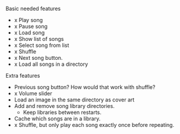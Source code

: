 Basic needed features
- x Play song
- x Pause song
- x Load song
- x Show list of songs
- x Select song from list
- x Shuffle
- x Next song button.
- x Load all songs in a directory

Extra features
- Previous song button? How would that work with shuffle?
- x Volume slider
- Load an image in the same directory as cover art
- Add and remove song library directories.
	- Keep libraries between restarts.
- Cache which songs are in a library.
- x Shuffle, but only play each song exactly once before repeating.
